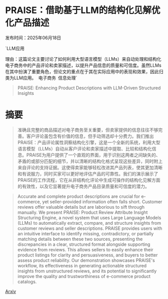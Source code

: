 # PRAISE：借助基于LLM的结构化见解优化产品描述

发布时间：2025年06月18日

`LLM应用

理由：这篇论文主要讨论了如何利用大型语言模型（LLMs）来自动处理和结构化电子商务中的产品评论和卖家描述，以提升产品信息的质量和可信度。虽然LLMs在其中扮演了重要角色，但论文的重点在于其在实际应用中的表现和效果，因此归类为LLM应用。` `电子商务` `信息处理`

> PRAISE: Enhancing Product Descriptions with LLM-Driven Structured Insights

# 摘要

> 准确且完整的商品描述对电子商务至关重要，但卖家提供的信息往往不够完善。客户评论虽包含有价值的信息，但手动筛选却十分费力。我们推出PRAISE：产品评论属性洞察结构化引擎，这是一个全新的系统，利用大型语言模型（LLMs）自动从客户评论和卖家描述中提取、比较和结构化信息。PRAISE为用户提供了一个直观的界面，用于识别这两者之间缺失的、矛盾的或部分匹配的细节，并以清晰的结构化格式呈现这些差异，同时附上来自评论的支持证据。这使得卖家能够轻松改进其产品列表，使其更加清晰和有说服力，同时买家可以更好地评估产品的可靠性。我们的演示展示了PRAISE的工作流程，它在从非结构化评论中生成可操作的结构化见解方面的有效性，以及它显著提升电子商务产品目录质量和可信度的潜力。

> Accurate and complete product descriptions are crucial for e-commerce, yet seller-provided information often falls short. Customer reviews offer valuable details but are laborious to sift through manually. We present PRAISE: Product Review Attribute Insight Structuring Engine, a novel system that uses Large Language Models (LLMs) to automatically extract, compare, and structure insights from customer reviews and seller descriptions. PRAISE provides users with an intuitive interface to identify missing, contradictory, or partially matching details between these two sources, presenting the discrepancies in a clear, structured format alongside supporting evidence from reviews. This allows sellers to easily enhance their product listings for clarity and persuasiveness, and buyers to better assess product reliability. Our demonstration showcases PRAISE's workflow, its effectiveness in generating actionable structured insights from unstructured reviews, and its potential to significantly improve the quality and trustworthiness of e-commerce product catalogs.

[Arxiv](https://arxiv.org/abs/2506.17314)